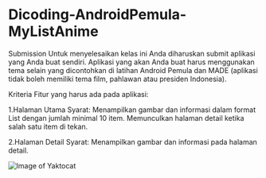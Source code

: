 # Dicoding-AndroidPemula-MyListAnime

Submission
Untuk menyelesaikan kelas ini Anda diharuskan submit aplikasi yang Anda buat sendiri. Aplikasi yang akan Anda buat harus menggunakan tema selain yang dicontohkan di latihan Android Pemula dan MADE (aplikasi tidak boleh memiliki tema film, pahlawan atau presiden Indonesia).



Kriteria
Fitur yang harus ada pada aplikasi:

1.Halaman Utama
  Syarat:
  Menampilkan gambar dan informasi dalam format List dengan jumlah minimal 10 item.
  Memunculkan halaman detail ketika salah satu item di tekan.

2.Halaman Detail
  Syarat:
  Menampilkan gambar dan informasi pada halaman detail.

![Image of Yaktocat](https://octodex.github.com/images/yaktocat.png)
